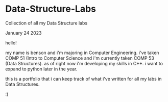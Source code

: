 # Data-Structure-Labs
Collection of all my Data Structure labs 

January 24 2023

hello!

my name is benson and i'm majoring in Computer Engineering. i've taken COMP 51 (Intro to Computer Science 
and i'm currently taken COMP 53 (Data Structures). as of right now i'm developing my skills in C++. 
i want to expand to python later in the year.

this is a portfolio that i can keep track of what i've written for all my labs in Data Structures.

:)
